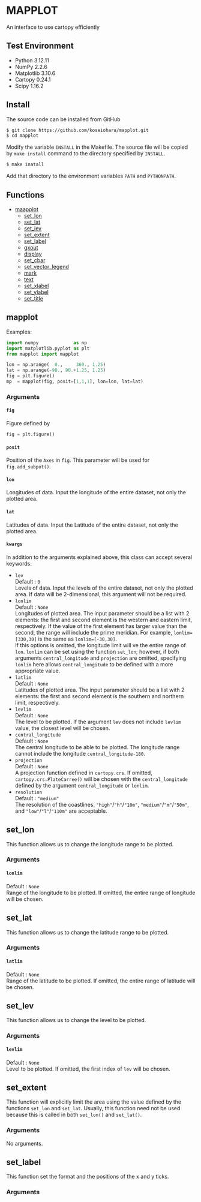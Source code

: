 # MAPPLOT

An interface to use cartopy efficiently

## Test Environment
- Python 3.12.11
- NumPy 2.2.6
- Matplotlib 3.10.6
- Cartopy 0.24.1
- Scipy 1.16.2


## Install
The source code can be installed from GitHub
```sh
$ git clone https://github.com/koseiohara/mapplot.git
$ cd mapplot
```
Modify the variable `INSTALL` in the Makefile.
The source file will be copied by `make install` command to the directory specified by `INSTALL`.
```sh
$ make inatall
```
Add that directory to the environment variables `PATH` and `PYTHONPATH`.


## Functions
- [maapplot](#init)
    - [set_lon](#set-lon)
    - [set_lat](#set-lat)
    - [set_lev](#set-lev)
    - [set_extent](#set-extent)
    - [set_label](#set-label)
    - [gxout](#gxout)
    - [display](#display)
    - [set_cbar](#set-cbar)
    - [set_vector_legend](#set-vector-legend)
    - [mark](#mark)
    - [text](#text)
    - [set_xlabel](#set-xlabel)
    - [set_ylabel](#set-ylabel)
    - [set_title](#set-title)


## mapplot<a id="init"></a>
Examples:
```python
import numpy             as np
import matplotlib.pyplot as plt
from mapplot import mapplot

lon = np.arange(  0.,     360., 1.25)
lat = np.arange(-90., 90.+1.25, 1.25)
fig = plt.figure()
mp  = mapplot(fig, posit=[1,1,1], lon=lon, lat=lat)
```
### Arguments
#### `fig`
Figure defined by
```python
fig = plt.figure()
```

#### `posit`
Position of the `Axes` in `fig`.
This parameter will be used for `fig.add_subpot()`.

#### `lon`
Longitudes of data.
Input the longitude of the entire dataset, not only the plotted area.

#### `lat`
Latitudes of data.
Input the Latitude of the entire dataset, not only the plotted area.

#### `kwargs`
In addition to the arguments explained above, this class can accept several keywords.
- `lev`  
Default : `0`  
Levels of data.
Input the levels of the entire dataset, not only the plotted area.
If data will be 2-dimensional, this argument will not be required.
- `lonlim`  
Default : `None`  
Longitudes of plotted area.
The input parameter should be a list with 2 elements: the first and second element is the western and eastern limit, respectively.
If the value of the first element has larger value than the second, the range will include the prime meridian.
For example, `lonlim=[330,30]` is the same as `lonlim=[-30,30]`.  
If this options is omitted, the longitude limit will ve the entire range of `lon`.
`lonlim` can be set using the function `set_lon`; however, if both arguments `central_longitude` and `projection` are omitted, specifying `lonlim` here allows `central_longitude` to be defined with a more appropriate value.
- `latlim`  
Default : `None`  
Latitudes of plotted area.
The input parameter should be a list with 2 elements: the first and second element is the southern and northern limit, respectively.
- `levlim`  
Default : `None`  
The level to be plotted.
If the argument `lev` does not include `levlim` value, the closest level will be chosen.
- `central_longitude`  
Default : `None`  
The central longitude to be able to be plotted.
The longitude range cannot include the longitude `central_longitude-180`.
- `projection`  
Default : `None`  
A projection function defined in `cartopy.crs`.
If omitted, `cartopy.crs.PlateCarree()` will be chosen with the `central_longitude` defined by the argument `central_longitude` or `lonlim`.
- `resolution`  
Default : `"medium"`  
The resolution of the coastlines.
`"high"`/`"h"`/`"10m"`, `"medium"`/`"m"`/`"50m"`, and `"low"`/`"l"`/`"110m"` are acceptable.


## set_lon<a id="set-lon"></a>
This function allows us to change the longitude range to be plotted.
### Arguments
#### `lonlim`
Default : `None`  
Range of the longitude to be plotted.
If omitted, the entire range of longitude will be chosen.

## set_lat<a id="set-lat"></a>
This function allows us to change the latitude range to be plotted.
### Arguments
#### `latlim`
Default : `None`  
Range of the latitude to be plotted.
If omitted, the entire range of latitude will be chosen.

## set_lev<a id="set-lev"></a>
This function allows us to change the level to be plotted.
### Arguments
#### `levlim`
Default : `None`  
Level to be plotted.
If omitted, the first index of `lev` will be chosen.

## set_extent<a id="set-extent"></a>
This function will explicitly limit the area using the value defined by the functions `set_lon` and `set_lat`.
Usually, this function need not be used because this is called in both `set_lon()` and `set_lat()`.
### Arguments
No arguments.

## set_label<a id="set-label"></a>
This function set the format and the positions of the x and y ticks.
### Arguments


